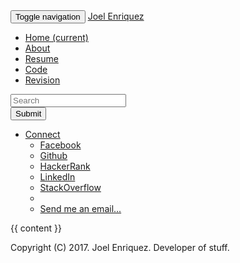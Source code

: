 <!DOCTYPE html>
  <html lang="en">
    <head>
      <meta charset="utf-8">
      <meta http-equiv="X-UA-Compatible" content="IE=edge">
      <meta name="viewport" content="width=device-width, initial-scale=1">
      <meta name="description" content="Personal website of Joel Legaspi Enriquez">
      <meta name="author" content="Joel Legaspi Enriquez">
      <link rel="icon" href="../../favicon.ico">
      <title>{{ page.title }}</title>
      <!-- Bootstrap -->
      <link rel="stylesheet" href="https://maxcdn.bootstrapcdn.com/bootstrap/3.3.7/css/bootstrap.min.css" integrity="sha384-BVYiiSIFeK1dGmJRAkycuHAHRg32OmUcww7on3RYdg4Va+PmSTsz/K68vbdEjh4u" crossorigin="anonymous">
      <!-- Google Fonts -->
      <link href='https://fonts.googleapis.com/css?family=Raleway:400,300' rel='stylesheet' type='text/css'>
      <!-- Custom styles for this template -->
      <link href="{{ page.css_dir }}font.css" rel="stylesheet">
      <link href="{{ page.css_dir }}pastie.css" rel="stylesheet">
      <link href="{{ page.css_dir }}sticky-footer.css" rel="stylesheet">
    <body>
    <nav class="navbar navbar-default">
      <div class="container-fluid">
        <!-- Brand and toggle get grouped for better mobile display -->
        <div class="navbar-header">
          <button type="button" class="navbar-toggle collapsed" data-toggle="collapse" data-target="#bs-example-navbar-collapse-1" aria-expanded="false">
            <span class="sr-only">Toggle navigation</span>
            <span class="icon-bar"></span>
            <span class="icon-bar"></span>
            <span class="icon-bar"></span>
          </button>
          <a class="navbar-brand" href="#">Joel Enriquez</a>
        </div>
        <!-- Collect the nav links, forms, and other content for toggling -->
        <div class="collapse navbar-collapse" id="bs-example-navbar-collapse-1">
          <ul class="nav navbar-nav">
            <li class="{{ page.active1 }}"><a href="/">Home <span class="sr-only">(current)</span></a></li>
            <li class="{{ page.active2 }}"><a href="/about">About</a></li>
            <li class="{{ page.active3 }}"><a href="/resume">Resume</a></li>
            <li class="{{ page.active4 }}"><a href="/codes">Code</a></li>
            <li class="{{ page.active5 }}"><a href="/revision">Revision</a></li>
          </ul>
          <form class="navbar-form navbar-left">
            <div class="form-group">
              <input type="text" class="form-control" placeholder="Search">
            </div>
            <button type="submit" class="btn btn-default">Submit</button>
          </form>
          <ul class="nav navbar-nav navbar-right">
            <li class="dropdown">
              <a href="#" class="dropdown-toggle" data-toggle="dropdown" role="button" aria-haspopup="true" aria-expanded="false">Connect <span class="caret"></span></a>
              <ul class="dropdown-menu">
                <li><a href="#">Facebook</a></li>
                <li><a href="#">Github</a></li>
                <li><a href="#">HackerRank</a></li>
                <li><a href="#">LinkedIn</a></li>
                <li><a href="#">StackOverflow</a></li>
                <li role="separator" class="divider"></li>
                <li><a href="#">Send me an email...</a></li>
              </ul>
            </li>
          </ul>
        </div><!-- /.navbar-collapse -->
      </div><!-- /.container-fluid -->
    </nav>
      <div class="container">
      <p>{{ content }}</p>
      </div><!-- /.container -->
      <footer class="footer">
        <div class="container">
          <p class="text-muted">Copyright (C) 2017. Joel Enriquez. Developer of stuff.</p>
        </div>
      </footer>
      <!-- jQuery (necessary for Bootstrap's JavaScript plugins) -->
      <script src="https://ajax.googleapis.com/ajax/libs/jquery/1.12.4/jquery.min.js"></script>
      <!-- JS -->
      <script src="https://maxcdn.bootstrapcdn.com/bootstrap/3.3.7/js/bootstrap.min.js" integrity="sha384-Tc5IQib027qvyjSMfHjOMaLkfuWVxZxUPnCJA7l2mCWNIpG9mGCD8wGNIcPD7Txa" crossorigin="anonymous"></script>
    </body>
  </html>
